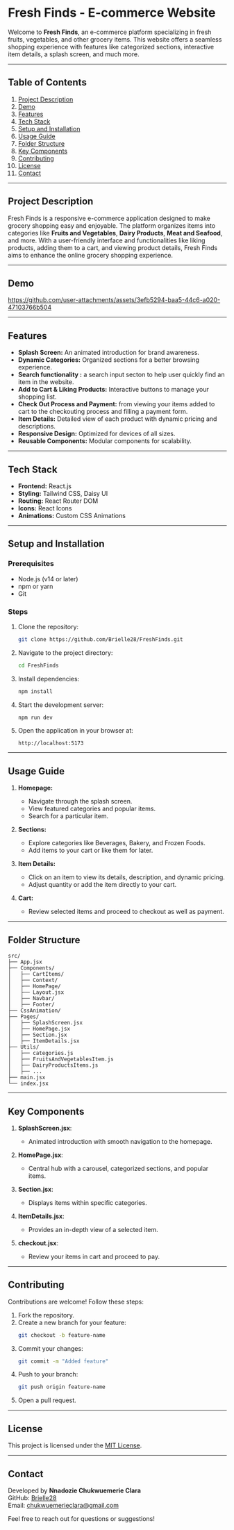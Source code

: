 # Fresh Finds - E-commerce Website

Welcome to **Fresh Finds**, an e-commerce platform specializing in fresh fruits, vegetables, and other grocery items. This website offers a seamless shopping experience with features like categorized sections, interactive item details, a splash screen, and much more.

---

## Table of Contents
1. [Project Description](#project-description)
2. [Demo](#demo)
3. [Features](#features)
4. [Tech Stack](#tech-stack)
5. [Setup and Installation](#setup-and-installation)
6. [Usage Guide](#usage-guide)
7. [Folder Structure](#folder-structure)
8. [Key Components](#key-components)
9. [Contributing](#contributing)
10. [License](#license)
11. [Contact](#contact)

---

## Project Description

Fresh Finds is a responsive e-commerce application designed to make grocery shopping easy and enjoyable. The platform organizes items into categories like **Fruits and Vegetables**, **Dairy Products**, **Meat and Seafood**, and more. With a user-friendly interface and functionalities like liking products, adding them to a cart, and viewing product details, Fresh Finds aims to enhance the online grocery shopping experience.

---

## Demo
https://github.com/user-attachments/assets/3efb5294-baa5-44c6-a020-47103766b504

---

## Features

- **Splash Screen:** An animated introduction for brand awareness.
- **Dynamic Categories:** Organized sections for a better browsing experience.
- **Search functionality :** a search input secton to help user quickly find an item in the website.
- **Add to Cart & Liking Products:** Interactive buttons to manage your shopping list.
- **Check Out Process and Payment:** from viewing your items added to cart to the checkouting process and filling a payment form.
- **Item Details:** Detailed view of each product with dynamic pricing and descriptions.
- **Responsive Design:** Optimized for devices of all sizes.
- **Reusable Components:** Modular components for scalability.

---

## Tech Stack

- **Frontend:** React.js
- **Styling:** Tailwind CSS, Daisy UI
- **Routing:** React Router DOM
- **Icons:** React Icons
- **Animations:** Custom CSS Animations

---

## Setup and Installation

### Prerequisites
- Node.js (v14 or later)
- npm or yarn
- Git

### Steps
1. Clone the repository:
   ```bash
   git clone https://github.com/Brielle28/FreshFinds.git
   ```
2. Navigate to the project directory:
   ```bash
   cd FreshFinds
   ```
3. Install dependencies:
   ```bash
   npm install
   ```
4. Start the development server:
   ```bash
   npm run dev
   ```
5. Open the application in your browser at:
   ```
   http://localhost:5173
   ```

---

## Usage Guide

1. **Homepage:**
   - Navigate through the splash screen.
   - View featured categories and popular items.
   - Search for a particular item.

2. **Sections:**
   - Explore categories like Beverages, Bakery, and Frozen Foods.
   - Add items to your cart or like them for later.

3. **Item Details:**
   - Click on an item to view its details, description, and dynamic pricing.
   - Adjust quantity or add the item directly to your cart.

4. **Cart:**
   - Review selected items and proceed to checkout as well as payment.

---

## Folder Structure

```
src/
├── App.jsx
├── Components/
│   ├── CartItems/
│   ├── Context/
│   ├── HomePage/
│   ├── Layout.jsx
│   ├── Navbar/
│   ├── Footer/
├── CssAnimation/
├── Pages/
│   ├── SplashScreen.jsx
│   ├── HomePage.jsx
│   ├── Section.jsx
│   ├── ItemDetails.jsx
├── Utils/
│   ├── categories.js
│   ├── FruitsAndVegetablesItem.js
│   ├── DairyProductsItems.js
│   ├── ...
├── main.jsx
└── index.jsx
```

---

## Key Components

1. **SplashScreen.jsx**:
   - Animated introduction with smooth navigation to the homepage.
   
2. **HomePage.jsx**:
   - Central hub with a carousel, categorized sections, and popular items.

3. **Section.jsx**:
   - Displays items within specific categories.

4. **ItemDetails.jsx**:
   - Provides an in-depth view of a selected item.

5. **checkout.jsx**:
   - Review your items in cart and proceed to pay.

---

## Contributing

Contributions are welcome! Follow these steps:
1. Fork the repository.
2. Create a new branch for your feature:
   ```bash
   git checkout -b feature-name
   ```
3. Commit your changes:
   ```bash
   git commit -m "Added feature"
   ```
4. Push to your branch:
   ```bash
   git push origin feature-name
   ```
5. Open a pull request.

---

## License

This project is licensed under the [MIT License](LICENSE).

---

## Contact

Developed by **Nnadozie Chukwuemerie Clara**  
GitHub: [Brielle28](https://github.com/Brielle28)  
Email: [chukwuemerieclara@gmail.com](mailto:chukwuemerieclara@gmail.com)  

Feel free to reach out for questions or suggestions!
